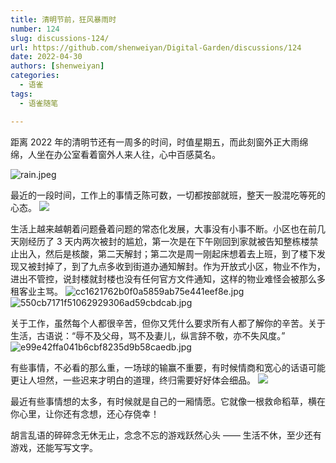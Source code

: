 ```yaml
---
title: 清明节前，狂风暴雨时
number: 124
slug: discussions-124/
url: https://github.com/shenweiyan/Digital-Garden/discussions/124
date: 2022-04-30
authors: [shenweiyan]
categories: 
  - 语雀
tags: 
  - 语雀随笔

---
```


距离 2022 年的清明节还有一周多的时间，时值星期五，而此刻窗外正大雨绵绵，人坐在办公室看着窗外人来人往，心中百感莫名。

<!-- more -->

![rain.jpeg](https://shub.weiyan.tech/yuque/elog-notebook-img/Fo5_rSWBpQGFjwmSylWa12PI5iva.jpeg)

最近的一段时间，工作上的事情乏陈可数，一切都按部就班，整天一股混吃等死的心态。
![](https://shub.weiyan.tech/yuque/elog-notebook-img/FvyEoSGSOvS3oOG1mCEBDoF_oWLY.jpeg)

生活上越来越朝着问题叠着问题的常态化发展，大事没有小事不断。小区也在前几天刚经历了 3 天内两次被封的尴尬，第一次是在下午刚回到家就被告知整栋楼禁止出入，然后是核酸，第二天解封；第二次是周一刚起床想着去上班，到了楼下发现又被封掉了，到了九点多收到街道办通知解封。作为开放式小区，物业不作为，进出不管控，说封楼就封楼也没有任何官方文件通知，这样的物业难怪会被那么多租客业主骂。
![cc1621762b0f0a5859ab75e441eef8e.jpg](https://shub.weiyan.tech/yuque/elog-notebook-img/FnqrPfQaTPx6wdEVYnjzQBXIqssE.jpeg) ![550cb7171f51062929306ad59cbdcab.jpg](https://shub.weiyan.tech/yuque/elog-notebook-img/Fm5-nmDs5xvUqfD1u0Vx3UNjrTLg.jpeg)

关于工作，虽然每个人都很辛苦，但你又凭什么要求所有人都了解你的辛苦。关于生活，古语说：“辱不及父母，骂不及妻儿，纵言辞不敬，亦不失风度。”
![e99e42ffa041b6cbf8235d9b58caedb.jpg](https://shub.weiyan.tech/yuque/elog-notebook-img/FrCLisEBWRCrRitWsdGO3n5jyeUt.jpeg)

有些事情，不必看的那么重，一场球的输赢不重要，有时候情商和宽心的话语可能更让人坦然，一些迟来才明白的道理，终归需要好好体会细品。
![](https://shub.weiyan.tech/yuque/elog-notebook-img/FpXhN8ucCI0HowK_Bpwe30HhBxZu.jpeg)

最近有些事情想的太多，有时候就是自己的一厢情愿。它就像一根救命稻草，横在你心里，让你还有念想，还心存侥幸！

胡言乱语的碎碎念无休无止，念念不忘的游戏跃然心头 —— 生活不休，至少还有游戏，还能写写文字。

<script src="https://giscus.app/client.js"
	data-repo="shenweiyan/Digital-Garden"
	data-repo-id="R_kgDOKgxWlg"
	data-mapping="number"
	data-term="124"
	data-reactions-enabled="1"
	data-emit-metadata="0"
	data-input-position="bottom"
	data-theme="light"
	data-lang="zh-CN"
	crossorigin="anonymous"
	async>
</script>
